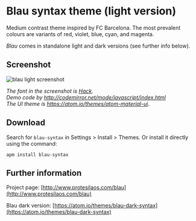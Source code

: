 # Blau syntax theme (light version)

Medium contrast theme inspired by FC Barcelona. The most prevalent colours are variants of red, violet, blue, cyan, and magenta.

*Blau* comes in standalone light and dark versions (see further info below).

## Screenshot

![blau light screenshot](https://raw.githubusercontent.com/protesilaos/prot16/master/blau/img/blau_light_sample.png)

*The font in the screenshot is [Hack](https://github.com/chrissimpkins/Hack)*.  
*Demo code by http://codemirror.net/mode/javascript/index.html*  
*The UI theme is https://atom.io/themes/atom-material-ui*.

## Download

Search for `blau-syntax` in Settings > Install > Themes. Or install it directly using the command:

```shell
apm install blau-syntax
```

## Further information

Project page: [http://www.protesilaos.com/blau](http://www.protesilaos.com/blau)

Blau dark version: [https://atom.io/themes/blau-dark-syntax](https://atom.io/themes/blau-dark-syntax)
